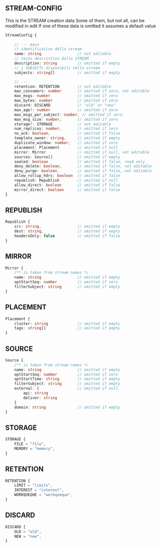 
## STREAM-CONFIG

This is the STREAM creation data
Some of them, but not all, can be modified in edit
If one of these data is omitted it assumes a default value

```typescript
StreamConfig {
	
	// --- main 
	// identificativo dello stream
	name: string 				// not editable
	// testo descrittivo dello STREAM
	description: string			// omitted if empty
	// i SUBJECTs disponibili nello stream
	subjects: string[]			// omitted if empty

	// --- 
	retention: RETENTION 		// not editable
	max_consumers: number 		// omitted if zero, not editable
	max_msgs: number 			// omitted if zero
	max_bytes: number			// omitted if zero
	discard: DISCARD 			// "old" or "new"
	max_age?: number			// omitted if zero
	max_msgs_per_subject: number, // omitted if zero
  	max_msg_size: number, 		// omitted if zero
	storage?: STORAGE			// not editable
	num_replicas: number, 		// omitted if zero
	no_ack: boolean, 			// omitted if false
	template_owner: string, 	// omitted if empty
	duplicate_window: number, 	// omitted if zero
	placement: Placement		// omitted if null
	mirror: Mirror 				// omitted if null, not editable
	sources: Source[]			// omitted if empty
	sealed: boolean				// omitted if false, read only
	deny_delete: boolean, 		// omitted if false, not editable
	deny_purge: boolean, 		// omitted if false, not editable
	allow_rollup_hdrs: boolean 	// omitted if false
	republish: Republish 		// omitted if null
	allow_direct: boolean 		// omitted if false
	mirror_direct: boolean 		// omitted if false
}
```

## REPUBLISH

```typescript
Republish {
	src: string, 				// omitted if empty
	dest: string, 				// omitted if empty
	headersOnly: false 			// omitted if false
}
```

## MIRROR

```typescript
Mirror {
	/** is taken from stream names */
	name: string				// omitted if empty
	optStartSeq: number			// omitted if zero
	filterSubject: string		// omitted if empty
}
```

## PLACEMENT

```typescript
Placement {
	cluster: string				// omitted if empty
	tags: string[]				// omitted if empty
}
```

## SOURCE

```typescript
Source {
	/** is taken from stream names */
	name: string				// omitted if empty
	optStartSeq: number			// omitted if zero
	optStartTime: string		// omitted if empty
    filterSubject: string		// omitted if empty
	external: {					// omitted if null
		api: string
		deliver: string
	}
	domain: string 				// omitted if empty
}
```

## STORAGE

```typescript
STORAGE {
	FILE = "file",
	MEMORY = "memory",
}
```

## RETENTION

```typescript
RETENTION {
	LIMIT = "limits",
	INTEREST = "interest",
	WORKQUEQUE = "workqueque",
}
```

## DISCARD

```typescript
DISCARD {
	OLD = "old",
	NEW = "new",
}
```
